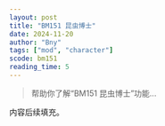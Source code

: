 ```yaml
---
layout: post
title: "BM151 昆虫博士"
date: 2024-11-20
author: "Bny"
tags: ["mod", "character"]
scode: bm151
reading_time: 5
---
```


> 帮助你了解“BM151 昆虫博士”功能...

内容后续填充。
